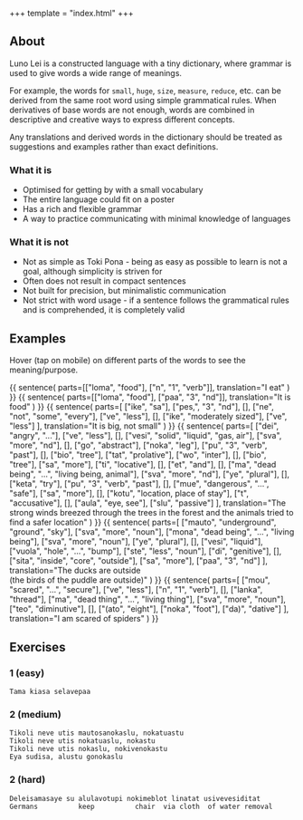 +++
template = "index.html"
+++
## About

Luno Lei is a constructed language with a tiny dictionary,
where grammar is used to give words a wide range of
meanings.

For example, the words for `small`, `huge`, `size`,
`measure`, `reduce`, etc. can be derived from the same root
word using simple grammatical rules. When derivatives
of base words are not enough, words are combined in
descriptive and creative ways to express different
concepts.

Any translations and derived words in the dictionary
should be treated as suggestions and examples rather
than exact definitions.

### What it is
* Optimised for getting by with a small vocabulary
* The entire language could fit on a poster
* Has a rich and flexible grammar 
* A way to practice communicating with minimal knowledge
  of languages

### What it is not
* Not as simple as Toki Pona - being as easy as possible to learn is not a goal, although simplicity is striven for
* Often does not result in compact sentences
* Not built for precision, but minimalistic communication
* Not strict with word usage - if a sentence follows the
  grammatical rules and is comprehended, it is completely valid

## Examples

Hover (tap on mobile) on different parts of the
words to see the meaning/purpose.

{{ sentence(
    parts=[["loma", "food"], ["n", "1", "verb"]],
    translation="I eat"
) }}
{{ sentence(
    parts=[["loma", "food"], ["paa", "3", "nd"]],
    translation="It is food"
) }}
{{ sentence(
    parts=[
        ["ike", "sa"],
        ["pes,", "3", "nd"],
        [],
        ["ne", "not", "some", "every"],
        ["ve", "less"],
        [],
        ["ike", "moderately sized"],
        ["ve", "less"]
    ],
    translation="It is big, not small"
) }}
{{
    sentence(
        parts=[
            ["dei", "angry", "..."],
            ["ve", "less"],
            [],
            ["vesi", "solid", "liquid", "gas, air"],
            ["sva", "more", "nd"],
            [],
            ["go", "abstract"],
            ["noka", "leg"],
            ["pu", "3", "verb", "past"],
            [],
            ["bio", "tree"],
            ["tat", "prolative"],
            ["wo", "inter"],
            [],
            ["bio", "tree"],
            ["sa", "more"],
            ["ti", "locative"],
            [],
            ["et", "and"],
            [],
            ["ma", "dead being", "...", "living being, animal"],
            ["sva", "more", "nd"],
            ["ye", "plural"],
            [],
            ["keta", "try"],
            ["pu", "3", "verb", "past"],
            [],
            ["mue", "dangerous", "...", "safe"],
            ["sa", "more"],
            [],
            ["kotu", "location, place of stay"],
            ["t", "accusative"],
            [],
            ["aula", "eye, see"],
            ["slu", "passive"]
        ],
        translation="The strong winds breezed through the trees in the forest and the animals tried to find a safer location"
    )
}}
{{ sentence(
    parts=[
        ["mauto", "underground", "ground", "sky"],
        ["sva", "more", "noun"],
        ["mona", "dead being", "...", "living being"],
        ["sva", "more", "noun"],
        ["ye", "plural"],
        [],
        ["vesi", "liquid"],
        ["vuola", "hole", "...", "bump"],
        ["ste", "less", "noun"],
        ["di", "genitive"],
        [],
        ["sita", "inside", "core", "outside"],
        ["sa", "more"],
        ["paa", "3", "nd"]
    ],
    translation="The ducks are outside<br>(the birds of the puddle are outside)"
) }}
{{ sentence(
    parts=[
        ["mou", "scared", "...", "secure"],
        ["ve", "less"],
        ["n", "1", "verb"],
        [],
        ["lanka", "thread"],
        ["ma", "dead thing", "...", "living thing"],
        ["sva", "more", "noun"],
        ["teo", "diminutive"],
        [],
        ["(ato", "eight"],
        ["noka", "foot"],
        ["da)", "dative"]
    ],
    translation="I am scared of spiders"
)
}}

## Exercises

### 1 (easy)
```
Tama kiasa selavepaa
```

### 2 (medium)
```
Tikoli neve utis mautosanokaslu, nokatuastu
Tikoli neve utis nokatuaslu, nokastu
Tikoli neve utis nokaslu, nokivenokastu
Eya sudisa, alustu gonokaslu
```

### 2 (hard)
```
Deleisamasaye su alulavotupi nokimeblot linatat usivevesiditat
Germans          keep          chair  via cloth  of water removal
```